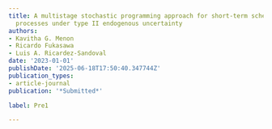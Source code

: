 ```yaml
---
title: A multistage stochastic programming approach for short-term scheduling of batch
  processes under type II endogenous uncertainty
authors:
- Kavitha G. Menon
- Ricardo Fukasawa
- Luis A. Ricardez-Sandoval
date: '2023-01-01'
publishDate: '2025-06-18T17:50:40.347744Z'
publication_types:
- article-journal
publication: '*Submitted*'

label: Pre1

---
```

